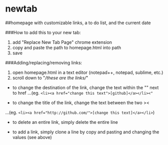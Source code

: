 # newtab
##homepage with customizable links, a to do list, and the current date   

###How to add this to your new tab:
1. add "Replace New Tab Page" chrome extension
2. copy and paste the path to homepage.html into path
3. save

###Adding/replacing/removing links:
1. open homepage.html in a text editor (notepad++, notepad, sublime, etc.)
2. scroll down to "*/these are the links/*"

- to change the destination of the link, change the text within the "" next to href
...(eg. `<li><a href="change this text">[github]</a></li><"`

- to change the title of the link, change the text between the two ><

...(eg. `<li><a href="http://github.com/">[change this text]</a></li>`)

- to delete an entire link, simply delete the entire line

- to add a link, simply clone a line by copy and pasting and changing the values (see above)

